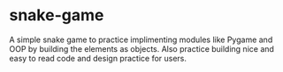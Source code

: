 # snake-game
A simple snake game to practice implimenting modules like Pygame and OOP by building the elements as objects. Also practice building nice and easy to read code and design practice for users.
